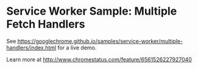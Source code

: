 Service Worker Sample: Multiple Fetch Handlers
===
See https://googlechrome.github.io/samples/service-worker/multiple-handlers/index.html for a live demo.

Learn more at http://www.chromestatus.com/feature/6561526227927040
